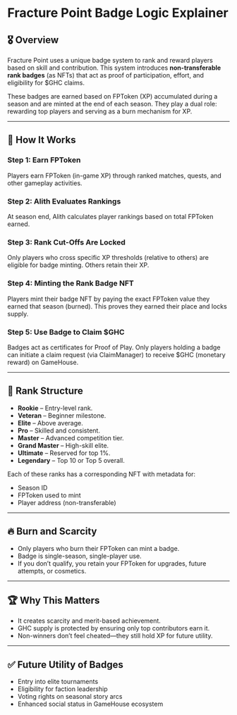 # Fracture Point Badge Logic Explainer

## 🎖️ Overview

Fracture Point uses a unique badge system to rank and reward players based on skill and contribution. This system introduces **non-transferable rank badges** (as NFTs) that act as proof of participation, effort, and eligibility for \$GHC claims.

These badges are earned based on FPToken (XP) accumulated during a season and are minted at the end of each season. They play a dual role: rewarding top players and serving as a burn mechanism for XP.

---

## 🔁 How It Works

### Step 1: Earn FPToken

Players earn FPToken (in-game XP) through ranked matches, quests, and other gameplay activities.

### Step 2: Alith Evaluates Rankings

At season end, Alith calculates player rankings based on total FPToken earned.

### Step 3: Rank Cut-Offs Are Locked

Only players who cross specific XP thresholds (relative to others) are eligible for badge minting. Others retain their XP.

### Step 4: Minting the Rank Badge NFT

Players mint their badge NFT by paying the exact FPToken value they earned that season (burned). This proves they earned their place and locks supply.

### Step 5: Use Badge to Claim \$GHC

Badges act as certificates for Proof of Play. Only players holding a badge can initiate a claim request (via ClaimManager) to receive \$GHC (monetary reward) on GameHouse.

---

## 🧱 Rank Structure

* **Rookie** – Entry-level rank.
* **Veteran** – Beginner milestone.
* **Elite** – Above average.
* **Pro** – Skilled and consistent.
* **Master** – Advanced competition tier.
* **Grand Master** – High-skill elite.
* **Ultimate** – Reserved for top 1%.
* **Legendary** – Top 10 or Top 5 overall.

Each of these ranks has a corresponding NFT with metadata for:

* Season ID
* FPToken used to mint
* Player address (non-transferable)

---

## 🔥 Burn and Scarcity

* Only players who burn their FPToken can mint a badge.
* Badge is single-season, single-player use.
* If you don’t qualify, you retain your FPToken for upgrades, future attempts, or cosmetics.

---

## 🏆 Why This Matters

* It creates scarcity and merit-based achievement.
* GHC supply is protected by ensuring only top contributors earn it.
* Non-winners don’t feel cheated—they still hold XP for future utility.

---

## ✅ Future Utility of Badges

* Entry into elite tournaments
* Eligibility for faction leadership
* Voting rights on seasonal story arcs
* Enhanced social status in GameHouse ecosystem
